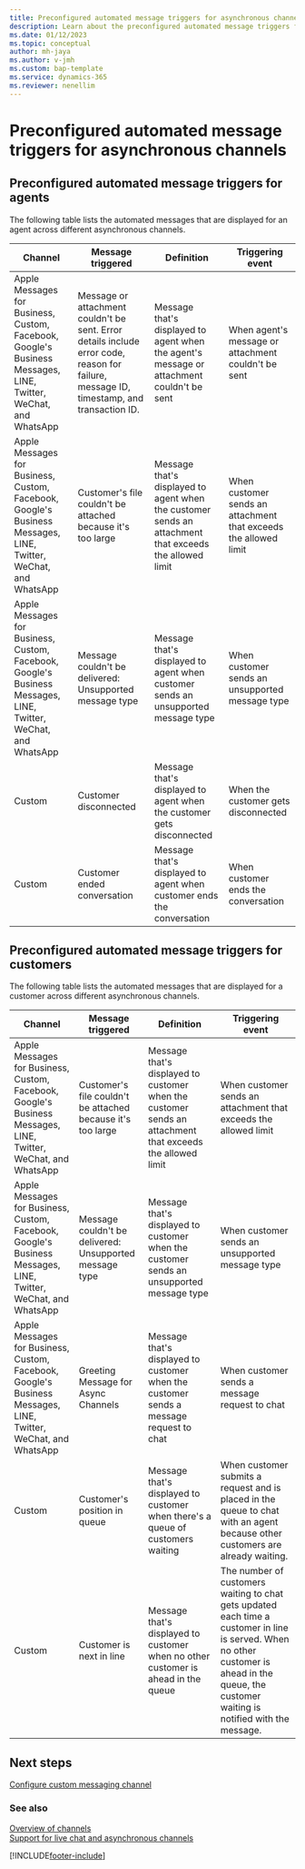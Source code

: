 ```yaml
---
title: Preconfigured automated message triggers for asynchronous channels
description: Learn about the preconfigured automated message triggers for asynchronous channels in Omnichannel for Customer Service.
ms.date: 01/12/2023
ms.topic: conceptual
author: mh-jaya
ms.author: v-jmh
ms.custom: bap-template
ms.service: dynamics-365
ms.reviewer: nenellim
---
```

# Preconfigured automated message triggers for asynchronous channels

## Preconfigured automated message triggers for agents

The following table lists the automated messages that are displayed for an agent across different asynchronous channels.

|**Channel** | **Message triggered** | **Definition** | **Triggering event** |  
|-----------------|----------------|------------|-----------------|
|Apple Messages for Business, Custom, Facebook, Google's Business Messages, LINE, Twitter, WeChat, and WhatsApp | Message or attachment couldn't be sent. Error details include error code, reason for failure, message ID, timestamp, and transaction ID.| Message that's displayed to agent when  the agent's message or attachment couldn't be sent | When agent's message or attachment couldn't be sent |
|Apple Messages for Business, Custom, Facebook, Google's Business Messages, LINE, Twitter, WeChat, and WhatsApp | Customer's file couldn't be attached because it's too large| Message that's displayed to agent when the customer sends an attachment that exceeds the allowed limit   | When customer sends an attachment that exceeds the allowed limit  |
|Apple Messages for Business, Custom, Facebook, Google's Business Messages, LINE, Twitter, WeChat, and WhatsApp | Message couldn't be delivered: Unsupported message type| Message that's displayed to agent when customer sends an unsupported message type| When customer sends an unsupported message type |
|Custom | Customer disconnected| Message that's displayed to agent when the customer gets disconnected|  When the customer gets disconnected |
|Custom|  Customer ended conversation| Message that's displayed to agent when customer ends the conversation| When customer ends the conversation|

## Preconfigured automated message triggers for customers

The following table lists the automated messages that are displayed for a customer across different asynchronous channels.

|**Channel** | **Message triggered** | **Definition** | **Triggering event** |  
|-----------------|----------------|------------|-----------------|
|Apple Messages for Business, Custom, Facebook, Google's Business Messages, LINE, Twitter, WeChat, and WhatsApp| Customer's file couldn't be attached because it's too large |Message that's displayed to customer when the customer sends an attachment that exceeds the allowed limit   | When customer sends an attachment that exceeds the allowed limit  |
|Apple Messages for Business, Custom, Facebook, Google's Business Messages, LINE, Twitter, WeChat, and WhatsApp |Message couldn't be delivered: Unsupported message type | Message that's displayed to customer when the customer sends an unsupported message type |  When customer sends an unsupported message type |
|Apple Messages for Business, Custom, Facebook, Google's Business Messages, LINE, Twitter, WeChat, and WhatsApp |Greeting Message for Async Channels | Message that's displayed to customer when the customer sends a message request to chat  | When customer sends a message request to chat |
|Custom| Customer's position in queue | Message that's displayed to customer when there's a queue of customers waiting| When customer submits a request and is placed in the queue to chat with an agent because other customers are already waiting. |
|Custom| Customer is next in line|  Message that's displayed to customer when no other customer is ahead in the queue |  The number of customers waiting to chat gets updated each time a customer in line is served. When no other customer is ahead in the queue, the customer waiting is notified with the message. |

## Next steps

[Configure custom messaging channel](configure-custom-channel.md)  

### See also

[Overview of channels](channels.md)  
[Support for live chat and asynchronous channels](card-support-in-channels.md)  

[!INCLUDE[footer-include](../includes/footer-banner.md)]
